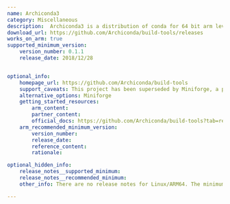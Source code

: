 ```yaml
---
name: Archiconda3
category: Miscellaneous
description:  Archiconda3 is a distribution of conda for 64 bit arm leveraging conda-forge.
download_url: https://github.com/Archiconda/build-tools/releases
works_on_arm: true
supported_minimum_version:
    version_number: 0.1.1
    release_date: 2018/12/28


optional_info:
    homepage_url: https://github.com/Archiconda/build-tools
    support_caveats: This project has been superseded by Miniforge, a project by conda-forge.
    alternative_options: Miniforge
    getting_started_resources:
        arm_content:
        partner_content:
        official_docs: https://github.com/Archiconda/build-tools?tab=readme-ov-file#archiconda3
    arm_recommended_minimum_version:
        version_number:
        release_date:
        reference_content:
        rationale:

optional_hidden_info:
    release_notes__supported_minimum:
    release_notes__recommended_minimum:
    other_info: There are no release notes for Linux/ARM64. The minimum version of archiconda3 available on GitHub is 0.1.1, which has AArch64 install script.

---
```

